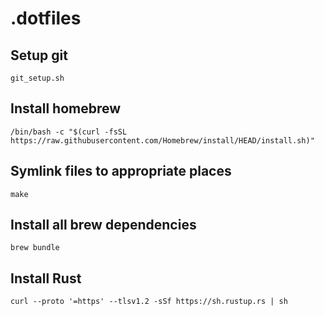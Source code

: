 # .dotfiles

## Setup git
`git_setup.sh`


## Install homebrew
`/bin/bash -c "$(curl -fsSL https://raw.githubusercontent.com/Homebrew/install/HEAD/install.sh)"`


## Symlink files to appropriate places
`make`


## Install all brew dependencies
`brew bundle`


## Install Rust
`curl --proto '=https' --tlsv1.2 -sSf https://sh.rustup.rs | sh`

